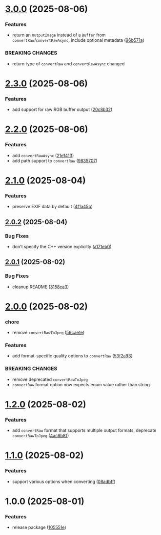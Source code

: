 # [3.0.0](https://github.com/rossng/coreimage-raw-convert/compare/v2.3.0...v3.0.0) (2025-08-06)


### Features

* return an `OutputImage` instead of a `Buffer` from `convertRaw`/`convertRawAsync`, include optional metadata ([96b571a](https://github.com/rossng/coreimage-raw-convert/commit/96b571a052cf3dfcf66e22e7cef0a8ac9eda7095))


### BREAKING CHANGES

* return type of `convertRaw` and `convertRawAsync` changed

# [2.3.0](https://github.com/rossng/coreimage-raw-convert/compare/v2.2.0...v2.3.0) (2025-08-06)


### Features

* add support for raw RGB buffer output ([20c8b32](https://github.com/rossng/coreimage-raw-convert/commit/20c8b32970733430d1bd1feb50d61e8691d9e5de))

# [2.2.0](https://github.com/rossng/coreimage-raw-convert/compare/v2.1.0...v2.2.0) (2025-08-06)


### Features

* add `convertRawAsync` ([21e1413](https://github.com/rossng/coreimage-raw-convert/commit/21e1413c6554be6112dda4d2d283ce213cd93f6f))
* add path support to `convertRaw` ([9835707](https://github.com/rossng/coreimage-raw-convert/commit/9835707842b968d3cf601ea1be6224400776d0f5))

# [2.1.0](https://github.com/rossng/coreimage-raw-convert/compare/v2.0.2...v2.1.0) (2025-08-04)


### Features

* preserve EXIF data by default ([4f1a45b](https://github.com/rossng/coreimage-raw-convert/commit/4f1a45beb32730d50020ec6695c1f7c2c4a7370a))

## [2.0.2](https://github.com/rossng/coreimage-raw-convert/compare/v2.0.1...v2.0.2) (2025-08-04)


### Bug Fixes

* don't specify the C++ version explicitly ([a171eb0](https://github.com/rossng/coreimage-raw-convert/commit/a171eb0a82e93ef66489a46d3b5844a55aee0302))

## [2.0.1](https://github.com/rossng/coreimage-raw-convert/compare/v2.0.0...v2.0.1) (2025-08-02)


### Bug Fixes

* cleanup README ([3158ca3](https://github.com/rossng/coreimage-raw-convert/commit/3158ca3b1088a80b135db47e3090b6552a8328c1))

# [2.0.0](https://github.com/rossng/coreimage-raw-convert/compare/v1.2.0...v2.0.0) (2025-08-02)


### chore

* remove `convertRawToJpeg` ([59cae1e](https://github.com/rossng/coreimage-raw-convert/commit/59cae1e4d998b85349a84e59a1e2040847b54723))


### Features

* add format-specific quality options to `convertRaw` ([53f2a93](https://github.com/rossng/coreimage-raw-convert/commit/53f2a933744227c946f36cd8d9a832d42745a4e2))


### BREAKING CHANGES

* remove deprecated `convertRawToJpeg`
* `convertRaw` format option now expects enum value rather than string

# [1.2.0](https://github.com/rossng/coreimage-raw-convert/compare/v1.1.0...v1.2.0) (2025-08-02)


### Features

* add `convertRaw` format that supports multiple output formats, deprecate `convertRawToJpeg` ([4ac8b81](https://github.com/rossng/coreimage-raw-convert/commit/4ac8b8150799a3b58ef72a3f71f23765ba09457e))

# [1.1.0](https://github.com/rossng/coreimage-raw-convert/compare/v1.0.0...v1.1.0) (2025-08-02)


### Features

* support various options when converting ([08adbff](https://github.com/rossng/coreimage-raw-convert/commit/08adbff19df5db494732add81b045f1fc6a444a1))

# 1.0.0 (2025-08-01)


### Features

* release package ([105551e](https://github.com/rossng/coreimage-raw-convert/commit/105551efcf6d66682d571844fa4bb1f3f9742e25))
